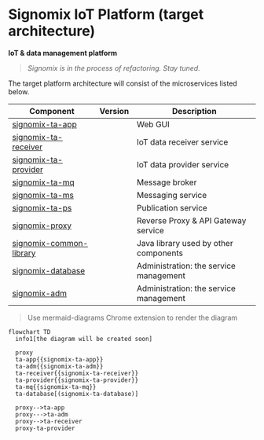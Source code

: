 # Signomix IoT Platform (target architecture)

**IoT & data management platform**

>*Signomix is in the process of refactoring. Stay tuned.*

The target platform architecture will consist of the microservices listed below. 

|Component|Version|Description|
|---|---|---|
|[signomix-ta-app](https://github.com/signomix/signomix-ta-app)||Web GUI|
|[signomix-ta-receiver](https://github.com/signomix/signomix-ta-receiver)||IoT data receiver service|
|[signomix-ta-provider](https://github.com/signomix/signomix-ta-provider)||IoT data provider service|
|[signomix-ta-mq](https://github.com/signomix/signomix-ta-mq)||Message broker|
|[signomix-ta-ms](https://github.com/signomix/signomix-ta-ms)||Messaging service|
|[signomix-ta-ps](https://github.com/signomix/signomix-ta-ps)||Publication service|
|[signomix-proxy](https://github.com/signomix/signomix-proxy)||Reverse Proxy & API Gateway service|
|[signomix-common-library](https://github.com/gskorupa/signomix-common-library)||Java library used by other components|
|[signomix-database](https://github.com/signomix/signomix-database)||Administration: the service management|
|[signomix-adm](https://github.com/signomix/signomix-ta-adm)||Administration: the service management|

> Use mermaid-diagrams Chrome extension to render the diagram 
```mermaid
flowchart TD
  info1[the diagram will be created soon]
  
  proxy
  ta-app{{signomix-ta-app}}
  ta-adm{{signomix-ta-adm}}
  ta-receiver{{signomix-ta-receiver}}
  ta-provider{{signomix-ta-provider}}
  ta-mq{{signomix-ta-mq}}
  ta-database[(signomix-ta-database)]
  
  proxy-->ta-app
  proxy--->ta-adm
  proxy-->ta-receiver
  proxy-ta-provider
  
```
